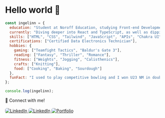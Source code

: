 # Hello world 🌸

```javascript
const ingelinn = {
  education: "Student at Noroff Education, studying Front-end Development",
  currently: "Diving deeper into React and TypeScript, as well as dipping my toe into C#",
  skills: ["HTML", "CSS", "Tailwind", "JavaScript", "APIs", "Chakra UI", "React", "TypeScript"],
  certifications: ["Certified Data Electronics Technician"],
  hobbies: {
    gaming: ["Teamfight Tactics", "Baldur's Gate 3"],
    reading: ["Fantasy", "Thriller", "Romance"],
    fitness: ["Weights", "Jogging", "Calisthenics"],
    crafts: ["Knitting"],
    food: ["Cooking", "Baking", "Sourdough"]
  },
  funFact: "I used to play competitive bowling and I won U23 NM in doubles with my teammate in 2013."
};

console.log(ingelinn);
```
🍂 Connect with me!<br><br>
<a href="https://www.linkedin.com/in/ingelinnhelenelonne/" target="_blank">
  <img src="https://img.shields.io/badge/LinkedIn-262626?style=flat&logo=linkedin&logoColor=white" alt="LinkedIn" style="border-radius: 5px;"/>
</a>
<a href="mailto:ingelinn92@gmail.com" target="_blank">
  <img src="https://img.shields.io/badge/Gmail-262626?style=flat&logo=gmail&logoColor=white" alt="LinkedIn" style="border-radius: 5px;"/>
</a>
<a href="https://ihlonne-portfolio.netlify.app/" target="_blank">
  <img src="https://img.shields.io/badge/Portfolio-262626?style=flat&logo=firefox&logoColor=white" alt="Portfolio" style="border-radius: 5px;"/>
</a>
